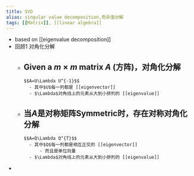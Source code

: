 ```yaml
---
title: SVD
alias: singular value decomposition,奇异值分解
tags: [[Matrix]], [[linear algebra]]
---
```


- based on [[eigenvalue decomposition]]
- 回顾1 对角化分解
    - Given a $m\times m$ matrix $A$ (方阵)，对角化分解
        -
          $$A=U\Lambda U^{-1}$$
            - 其中$U$每一列都是 [[eigenvector]]
            - $\Lambda$对角线上的元素从大到小排列的 [[eigenvalue]]
    - 当$A$是对称矩阵Symmetric时，存在对称对角化分解
        -
          $$A=Q\Lambda Q^{T}$$
            - 其中$Q$每一列都是相互正交的 [[eigenvector]]
                - 而且是单位向量
            - $\Lambda$对角线上的元素从大到小排列的 [[eigenvalue]]
-
